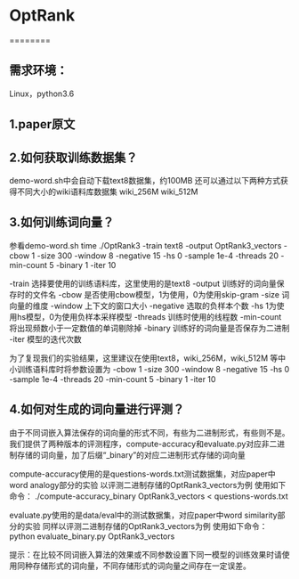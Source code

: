 # OptRank
========

需求环境：
---------
Linux，python3.6

1.paper原文
------

2.如何获取训练数据集？
------
  demo-word.sh中会自动下载text8数据集，约100MB
  还可以通过以下两种方式获得不同大小的wiki语料库数据集
  wiki_256M
  wiki_512M

3.如何训练词向量？
------
  参看demo-word.sh
  time ./OptRank3 -train text8 -output OptRank3_vectors -cbow 1 -size 300 -window 8 -negative 15 -hs 0 -sample 1e-4 -threads 20 -min-count 5 -binary 1 -iter 10

  -train        选择要使用的训练语料库，这里使用的是text8
  -output       训练好的词向量保存时的文件名
  -cbow         是否使用cbow模型，1为使用，0为使用skip-gram
  -size         词向量的维度
  -window       上下文的窗口大小
  -negative     选取的负样本个数
  -hs           1为使用hs模型，0为使用负样本采样模型
  -threads      训练时使用的线程数
  -min-count    将出现频数小于一定数值的单词剔除掉
  -binary       训练好的词向量是否保存为二进制
  -iter         模型的迭代次数

  为了复现我们的实验结果，这里建议在使用text8，wiki_256M，wiki_512M 等中小训练语料库时将参数设置为
  -cbow 1 -size 300 -window 8 -negative 15 -hs 0 -sample 1e-4 -threads 20 -min-count 5 -binary 1 -iter 10

4.如何对生成的词向量进行评测？
-------
  由于不同词嵌入算法保存的词向量的形式不同，有些为二进制形式，有些则不是。我们提供了两种版本的评测程序，compute-accuracy和evaluate.py对应非二进制存储的词向量，加了后缀“_binary”的对应二进制形式存储的词向量

  compute-accuracy使用的是questions-words.txt测试数据集，对应paper中word analogy部分的实验
  以评测二进制存储的OptRank3_vectors为例
  使用如下命令：  ./compute-accuracy_binary OptRank3_vectors < questions-words.txt

  evaluate.py使用的是data/eval中的测试数据集，对应paper中word similarity部分的实验
  同样以评测二进制存储的OptRank3_vectors为例
  使用如下命令：   python evaluate_binary.py OptRank3_vectors 

  提示：在比较不同词嵌入算法的效果或不同参数设置下同一模型的训练效果时请使用同种存储形式的词向量，不同存储形式的词向量之间存在一定误差。

